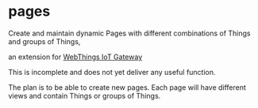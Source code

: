 # pages
Create and maintain dynamic Pages with different combinations of Things and groups of Things,

an extension for [WebThings IoT Gateway](https://github.com/WebThingsIO/gateway)

This is incomplete and does not yet deliver any useful function.

The plan is to be able to create new pages. Each page will have different views and contain Things or groups of Things.
